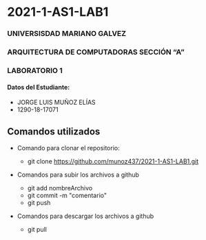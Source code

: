 # 2021-1-AS1-LAB1
### UNIVERSISDAD MARIANO GALVEZ
### ARQUITECTURA DE COMPUTADORAS SECCIÓN “A”
### LABORATORIO 1

#### Datos del Estudiante:
* JORGE LUIS MUÑOZ ELÍAS
* 1290-18-17071


## Comandos utilizados

* Comando para clonar el repositorio:
    * git clone https://github.com/munoz437/2021-1-AS1-LAB1.git

* Comandos para subir los archivos a github
    * git add nombreArchivo
    * git commit -m "comentario"
    * git push
* Comandos para descargar los archivos a github
    * git pull